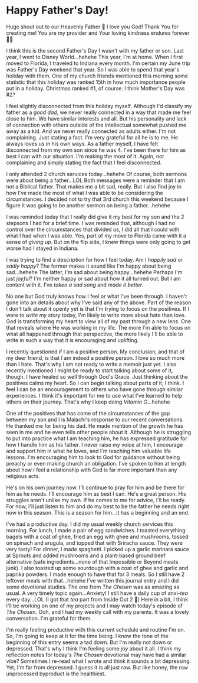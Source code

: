 # Happy Father's Day!

Huge shout out to our Heavenly Father 🙌 I love you God! Thank You for creating me! You are my provider and Your loving kindness endures forever 🙌🙏

I think this is the second Father's Day I wasn't with my father or son. Last year, I went to Disney World...hehehe This year, I'm at home. When I first moved to Florida, I traveled to Indiana every month. I'm certain my June trip was Father's Day weekend that year. So I was able to spend that year's holiday with them. One of my church friends mentioned this morning some statistic that this holiday was ranked 15th in how much importance people put in a holiday. Christmas ranked #1, of course. I think Mother's Day was #2?

I feel slightly disconnected from this holiday myself. Although I'd classify my father as a *good dad*, we never really connected in a way that made me feel close to him. We have similar interests and all. But his personality and lack of connection with others outside of the intellectual somewhat pushed me away as a kid. And we never really connected as adults either. I'm not complaining. Just stating a fact. I'm very grateful for all he is to me. He always loves us in his own ways. As a father myself, I have felt disconnected from my own son since he was 4. I've been there for him as best I can with our situation. I'm making the most of it. Again, not complaining and simply stating the fact that I feel disconnected.

I only attended 2 church services today...hehehe Of course, both sermons were about being a father...LOL Both messages were a reminder that I am not a Biblical father. That makes me a bit sad, really. But I also find joy in how I've made the most of what I was able to be considering the circumstances. I decided not to try that 3rd church this weekend because I figure it was going to be another sermon on being a father...hehehe

I was reminded today that I really did give it my best for my son and the 2 stepsons I had for a brief time. I was reminded that, although I had no control over the circumstances that divided us, I did all that I could with what I had when I was able. Yes, part of my move to Florida came with it a sense of *giving up*. But on the flip side, I knew things were only going to get worse had I stayed in Indiana.

I was trying to find a description for how I feel today. Am I *happily sad* or *sadly happy*? The former makes it sound like I'm happy about being sad...hehehe The latter, I'm sad about being happy...hehehe Perhaps I'm just *joyful*? I'm neither happy or sad about how it all turned out. But I am content with it. I've *taken a sad song* and *made it better*.

No one but God truly knows how I feel or what I've been through. I haven't gone into an details about why I've said any of the above. Part of the reason I don't talk about it openly yet is that I'm trying to focus on the positives. If I were to *write my story* today, I'm likely to write more about hate than love. God is transforming my heart to view all of my past through a new lens. One that reveals where He was working in my life. The more I'm able to focus on what all happened through that perspective, the more likely I'll be able to write in such a way that it is encouraging and uplifting.

I recently questioned if I am a positive person. My conclusion, and that of my deer friend, is that I am indeed a positive person. I love so much more than I hate. That's why I am not ready to write a memoir just yet. I also recently mentioned I might be ready to start talking about some of it, though. I have healed so well through God's Grace. Just thinking about the positives calms my heart. So I can begin talking about parts of it, I think. I feel I can be an encouragement to others who have gone through similar experiences. I think it's important for me to use what I've learned to help others on their journey. That's why I keep doing *Vitamin G*...hehehe

One of the positives that has come of the circumstances of the gap between my son and I is Malachi's response to our recent conversations. He thanked me for being his dad. He made mention of the growth he has seen in me and he even tells other people about it. Although he is struggling to put into practice what I am teaching him, he has expressed gratitude for how I handle him as his father. I never raise my voice at him, I encourage and support him in what he loves, and I'm teaching him valuable life lessons. I'm encouraging him to look to God for guidance without being preachy or even making church an obligation. I've spoken to him at length about how I feel a relationship with God is far more important than any religious acts.

He's on his own journey now. I'll continue to pray for him and be there for him as he needs. I'll encourage him as best I can. He's a great person. His struggles aren't unlike my own. If he comes to me for advice, I'll be ready. For now, I'll just listen to him and do my best to be the father he needs right now in this season. This is a season for him...it has a beginning and an end.

I've had a productive day. I did my usual weekly church services this morning. For lunch, I made a pair of egg sandwiches. I toasted everything bagels with a coat of ghee, fried an egg with ghee and mushrooms, tossed on spinach and arugula, and topped that with Sriracha sauce. They were very tasty! For dinner, I made spaghetti. I picked up a garlic marinara sauce at Sprouts and added mushrooms and a plant-based ground beef alternative (safe ingredients...none of that Impossible or Beyond meats junk). I also toasted up some sourdough with a coat of ghee and garlic and paprika powders. I made enough to have that for 3 meals. So I still have 2 leftover meals with that...hehehe I've written this journal entry and I did some devotional studies. The one from *The Chosen* was as amazing as usual. A very timely topic again...Anxiety! I still have a daily cup of anxi-*tea* every day...LOL (I got that *tea* part from Inside Out 2 🤭) Here in a bit, I think I'll be working on one of my projects and I may watch today's episode of *The Chosen*. Ooh, and I had my weekly call with my parents. It was a lovely conversation. I'm grateful for them.

I'm really feeling productive with this current schedule and routine I'm on. So, I'm going to keep at it for the time being. I know the tone of the beginning of this entry seems a tad down. But I'm really not down or depressed. That's why I think I'm feeling some *joy* about it all. I think my reflection notes for today's *The Chosen* devotional may have had a similar vibe? Sometimes I re-read what I wrote and think it sounds a bit depressing. Yet, I'm far from depressed. I guess it is all just raw. But like honey, the raw unprocessed byproduct is the healthiest.